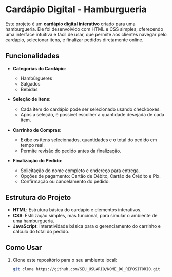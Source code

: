 # Cardápio Digital - Hamburgueria

Este projeto é um **cardápio digital interativo** criado para uma hamburgueria. Ele foi desenvolvido com HTML e CSS simples, oferecendo uma interface intuitiva e fácil de usar, que permite aos clientes navegar pelo cardápio, selecionar itens, e finalizar pedidos diretamente online.

## Funcionalidades

- **Categorias do Cardápio**: 
  - Hambúrgueres
  - Salgados
  - Bebidas

- **Seleção de Itens**:
  - Cada item do cardápio pode ser selecionado usando checkboxes.
  - Após a seleção, é possível escolher a quantidade desejada de cada item.

- **Carrinho de Compras**:
  - Exibe os itens selecionados, quantidades e o total do pedido em tempo real.
  - Permite revisão do pedido antes da finalização.

- **Finalização do Pedido**:
  - Solicitação do nome completo e endereço para entrega.
  - Opções de pagamento: Cartão de Débito, Cartão de Crédito e Pix.
  - Confirmação ou cancelamento do pedido.

## Estrutura do Projeto

- **HTML**: Estrutura básica do cardápio e elementos interativos.
- **CSS**: Estilização simples, mas funcional, para simular o ambiente de uma hamburgueria.
- **JavaScript**: Interatividade básica para o gerenciamento do carrinho e cálculo do total do pedido.

## Como Usar

1. Clone este repositório para o seu ambiente local:
   ```bash
   git clone https://github.com/SEU_USUARIO/NOME_DO_REPOSITORIO.git
